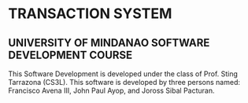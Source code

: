 # TRANSACTION SYSTEM
## UNIVERSITY OF MINDANAO SOFTWARE DEVELOPMENT COURSE
This Software Development is developed under the class of Prof. Sting Tarrazona (CS3L). This software is developed by three persons named: Francisco Avena III, John Paul Ayop, and Joross Sibal Pacturan.

